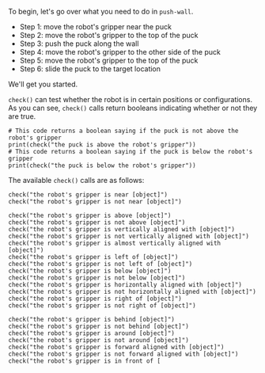 

To begin, let's go over what you need to do in `push-wall`.

- Step 1: move the robot's gripper near the puck
- Step 2: move the robot's gripper to the top of the puck
- Step 3: push the puck along the wall
- Step 4: move the robot's gripper to the other side of the puck
- Step 5: move the robot's gripper to the top of the puck
- Step 6: slide the puck to the target location

We'll get you started.

`check()` can test whether the robot is in certain positions or configurations.
As you can see, `check()` calls return booleans indicating whether or not they
are true.

```
# This code returns a boolean saying if the puck is not above the robot's gripper
print(check("the puck is above the robot's gripper"))
# This code returns a boolean saying if the puck is below the robot's gripper
print(check("the puck is below the robot's gripper"))
```

The available `check()` calls are as follows:

```
check("the robot's gripper is near [object]")
check("the robot's gripper is not near [object]")

check("the robot's gripper is above [object]")
check("the robot's gripper is not above [object]")
check("the robot's gripper is vertically aligned with [object]")
check("the robot's gripper is not vertically aligned with [object]")
check("the robot's gripper is almost vertically aligned with [object]")
check("the robot's gripper is left of [object]")
check("the robot's gripper is not left of [object]")
check("the robot's gripper is below [object]")
check("the robot's gripper is not below [object]")
check("the robot's gripper is horizontally aligned with [object]")
check("the robot's gripper is not horizontally aligned with [object]")
check("the robot's gripper is right of [object]")
check("the robot's gripper is not right of [object]")

check("the robot's gripper is behind [object]")
check("the robot's gripper is not behind [object]")
check("the robot's gripper is around [object]")
check("the robot's gripper is not around [object]")
check("the robot's gripper is forward aligned with [object]")
check("the robot's gripper is not forward aligned with [object]")
check("the robot's gripper is in front of [